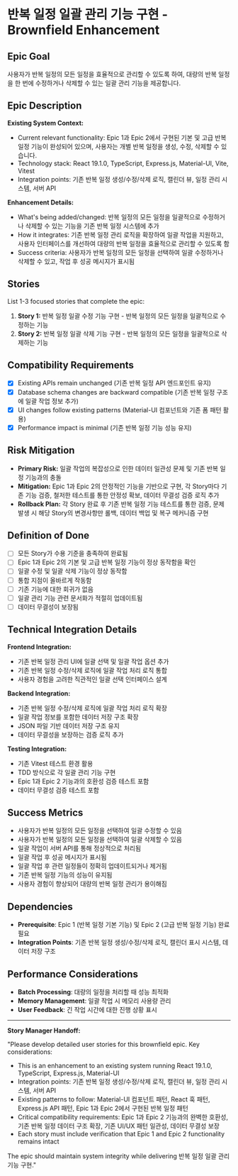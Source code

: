 # 반복 일정 일괄 관리 기능 구현 - Brownfield Enhancement

## Epic Goal

사용자가 반복 일정의 모든 일정을 효율적으로 관리할 수 있도록 하여, 대량의 반복 일정을 한 번에 수정하거나 삭제할 수 있는 일괄 관리 기능을 제공합니다.

## Epic Description

**Existing System Context:**

- Current relevant functionality: Epic 1과 Epic 2에서 구현된 기본 및 고급 반복 일정 기능이 완성되어 있으며, 사용자는 개별 반복 일정을 생성, 수정, 삭제할 수 있습니다.
- Technology stack: React 19.1.0, TypeScript, Express.js, Material-UI, Vite, Vitest
- Integration points: 기존 반복 일정 생성/수정/삭제 로직, 캘린더 뷰, 일정 관리 시스템, 서버 API

**Enhancement Details:**

- What's being added/changed: 반복 일정의 모든 일정을 일괄적으로 수정하거나 삭제할 수 있는 기능을 기존 반복 일정 시스템에 추가
- How it integrates: 기존 반복 일정 관리 로직을 확장하여 일괄 작업을 지원하고, 사용자 인터페이스를 개선하여 대량의 반복 일정을 효율적으로 관리할 수 있도록 함
- Success criteria: 사용자가 반복 일정의 모든 일정을 선택하여 일괄 수정하거나 삭제할 수 있고, 작업 후 성공 메시지가 표시됨

## Stories

List 1-3 focused stories that complete the epic:

1. **Story 1:** 반복 일정 일괄 수정 기능 구현 - 반복 일정의 모든 일정을 일괄적으로 수정하는 기능
2. **Story 2:** 반복 일정 일괄 삭제 기능 구현 - 반복 일정의 모든 일정을 일괄적으로 삭제하는 기능

## Compatibility Requirements

- [x] Existing APIs remain unchanged (기존 반복 일정 API 엔드포인트 유지)
- [x] Database schema changes are backward compatible (기존 반복 일정 구조에 일괄 작업 정보 추가)
- [x] UI changes follow existing patterns (Material-UI 컴포넌트와 기존 폼 패턴 활용)
- [x] Performance impact is minimal (기존 반복 일정 기능 성능 유지)

## Risk Mitigation

- **Primary Risk:** 일괄 작업의 복잡성으로 인한 데이터 일관성 문제 및 기존 반복 일정 기능과의 충돌
- **Mitigation:** Epic 1과 Epic 2의 안정적인 기능을 기반으로 구현, 각 Story마다 기존 기능 검증, 철저한 테스트를 통한 안정성 확보, 데이터 무결성 검증 로직 추가
- **Rollback Plan:** 각 Story 완료 후 기존 반복 일정 기능 테스트를 통한 검증, 문제 발생 시 해당 Story의 변경사항만 롤백, 데이터 백업 및 복구 메커니즘 구현

## Definition of Done

- [ ] 모든 Story가 수용 기준을 충족하여 완료됨
- [ ] Epic 1과 Epic 2의 기본 및 고급 반복 일정 기능이 정상 동작함을 확인
- [ ] 일괄 수정 및 일괄 삭제 기능이 정상 동작함
- [ ] 통합 지점이 올바르게 작동함
- [ ] 기존 기능에 대한 회귀가 없음
- [ ] 일괄 관리 기능 관련 문서화가 적절히 업데이트됨
- [ ] 데이터 무결성이 보장됨

## Technical Integration Details

**Frontend Integration:**
- 기존 반복 일정 관리 UI에 일괄 선택 및 일괄 작업 옵션 추가
- 기존 반복 일정 수정/삭제 로직에 일괄 작업 처리 로직 통합
- 사용자 경험을 고려한 직관적인 일괄 선택 인터페이스 설계

**Backend Integration:**
- 기존 반복 일정 수정/삭제 로직에 일괄 작업 처리 로직 확장
- 일괄 작업 정보를 포함한 데이터 저장 구조 확장
- JSON 파일 기반 데이터 저장 구조 유지
- 데이터 무결성을 보장하는 검증 로직 추가

**Testing Integration:**
- 기존 Vitest 테스트 환경 활용
- TDD 방식으로 각 일괄 관리 기능 구현
- Epic 1과 Epic 2 기능과의 호환성 검증 테스트 포함
- 데이터 무결성 검증 테스트 포함

## Success Metrics

- 사용자가 반복 일정의 모든 일정을 선택하여 일괄 수정할 수 있음
- 사용자가 반복 일정의 모든 일정을 선택하여 일괄 삭제할 수 있음
- 일괄 작업이 서버 API를 통해 정상적으로 처리됨
- 일괄 작업 후 성공 메시지가 표시됨
- 일괄 작업 후 관련 일정들이 정확히 업데이트되거나 제거됨
- 기존 반복 일정 기능의 성능이 유지됨
- 사용자 경험이 향상되어 대량의 반복 일정 관리가 용이해짐

## Dependencies

- **Prerequisite**: Epic 1 (반복 일정 기본 기능) 및 Epic 2 (고급 반복 일정 기능) 완료 필요
- **Integration Points**: 기존 반복 일정 생성/수정/삭제 로직, 캘린더 표시 시스템, 데이터 저장 구조

## Performance Considerations

- **Batch Processing**: 대량의 일정을 처리할 때 성능 최적화
- **Memory Management**: 일괄 작업 시 메모리 사용량 관리
- **User Feedback**: 긴 작업 시간에 대한 진행 상황 표시

---

**Story Manager Handoff:**

"Please develop detailed user stories for this brownfield epic. Key considerations:

- This is an enhancement to an existing system running React 19.1.0, TypeScript, Express.js, Material-UI
- Integration points: 기존 반복 일정 생성/수정/삭제 로직, 캘린더 뷰, 일정 관리 시스템, 서버 API
- Existing patterns to follow: Material-UI 컴포넌트 패턴, React 훅 패턴, Express.js API 패턴, Epic 1과 Epic 2에서 구현된 반복 일정 패턴
- Critical compatibility requirements: Epic 1과 Epic 2 기능과의 완벽한 호환성, 기존 반복 일정 데이터 구조 확장, 기존 UI/UX 패턴 일관성, 데이터 무결성 보장
- Each story must include verification that Epic 1 and Epic 2 functionality remains intact

The epic should maintain system integrity while delivering 반복 일정 일괄 관리 기능 구현."
